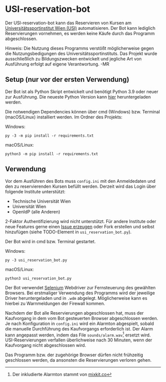 # USI-reservation-bot

Der USI-reservation-bot kann das Reservieren von Kursen am <a href="https://www.usi.at/" target="_blank">Universitätssportinstitut Wien (USI)</a> automatisieren. Der Bot kann lediglich Reservierungen vornehmen, es werden keine Käufe durch das Programm abgeschlossen.

Hinweis: Die Nutzung dieses Programms verstößt möglicherweise gegen die Nutzungsbedigungen des Universitätssportinstituts. Das Projekt wurde ausschließlich zu Bildungszwecken entwickelt und jegliche Art von Ausführung erfolgt auf eigene Verantwortung. -MR

## Setup (nur vor der ersten Verwendung)

Der Bot ist als Python Skript entwickelt und benötigt Python 3.9 oder neuer zur Ausführung. Die neueste Python Version kann <a href="https://www.python.org/downloads/" target="_blank">hier</a> heruntergeladen werden.

Die notwendigen Dependencies können über cmd (Windows) bzw. Terminal (macOS/Linux) installiert werden. Im Ordner des Projekts: 

Windows:
```
py -3 -m pip install -r requirements.txt
```

macOS/Linux:
```
python3 -m pip install -r requirements.txt
```

## Verwendung

Vor dem Ausführen des Bots muss ``config.ini`` mit den Anmeldedaten und den zu reservierenden Kursen befüllt werden. Derzeit wird das Login über folgende Institute unterstützt: 
* Technische Universität Wien 
* Universität Wien
* OpenIdP (alle Anderen)

2-Faktor Authentifizierung wird nicht unterstützt. Für andere Institute oder neue Features gerne einen <a href="https://github.com/MoritzRenkin/USI-reservation-bot/issues">Issue erzeugen</a> oder Fork erstellen und selbst hinzufügen (siehe TODO-Element in `` usi_reservation_bot.py ``).


Der Bot wird in cmd bzw. Terminal gestartet.

Windows:
```
py -3 usi_reservation_bot.py
```

macOS/Linux:
```
python3 usi_reservation_bot.py
```

Der Bot verwendet <a href="https://www.selenium.dev/">Selenium</a> Webdriver zur Fernsteuerung des gewählten Browsers. Bei erstmaliger Verwendung des Programms wird der jeweilige Driver heruntergeladen und in ``.wdm`` abgelegt. Möglicherweise kann es hierbei zu Warnmeldungen der Firewall kommen.

Nachdem der Bot alle Reservierungen abgeschlossen hat, muss der Kaufvorgang in dem vom Bot gesteuerten Browser abgeschlossen werden. Je nach Konfiguration in ``config.ini`` wird ein Alarmton abgespielt, sobald die manuelle Durchführung des Kaufvorgangs erforderlich ist. Der Alarm kann angepasst werden, indem das File ``sounds/alarm.wav``[^1] ersetzt wird. USI-Reservierungen verfallen überlichweise nach 30 Minuten, wenn der Kaufvorgang nicht abgeschlossen wird.

Das Programm bzw. der zugehörige Browser dürfen nicht frühzeitig geschlossen werden, da ansonsten die Reservierungen verloren gehen.

[^1]: Der inkludierte Alarmton stammt von <a href="https://mixkit.co/free-sound-effects/alarm/" >mixkit.co</a>
